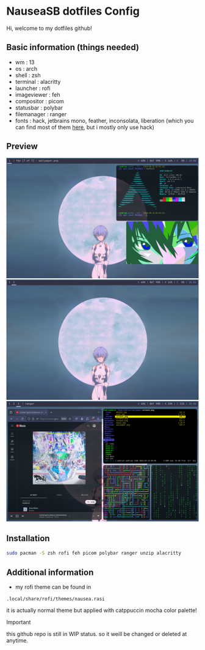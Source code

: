 # NauseaSB dotfiles Config

Hi, welcome to my dotfiles github!

## Basic information (things needed)

- wm : 13
- os : arch
- shell : zsh
- terminal : alacritty
- launcher : rofi
- imageviewer : feh
- compositor : picom
- statusbar : polybar
- filemanager : ranger
- fonts : hack, jetbrains mono, feather, inconsolata, liberation (which you can find most of them [here](https://www.nerdfonts.com/), but i mostly only use hack)

## Preview

![screen](/img/img1.png)
![screen](/img/img2.png)
![screen](/img/img3.png)

## Installation

```bash
sudo pacman -S zsh rofi feh picom polybar ranger unzip alacritty
```

## Additional information
- my rofi theme can be found in
```
.local/share/rofi/themes/nausea.rasi
```
it is actually normal theme but applied with catppuccin mocha color palette!


> [!IMPORTANT]
> this github repo is still in WIP status. so it weill be changed or deleted at anytime.
